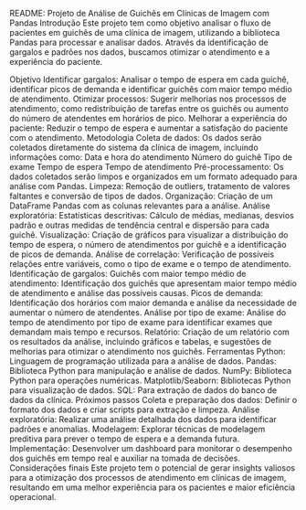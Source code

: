 README: Projeto de Análise de Guichês em Clínicas de Imagem com Pandas
Introdução
Este projeto tem como objetivo analisar o fluxo de pacientes em guichês de uma clínica de imagem, utilizando a biblioteca Pandas para processar e analisar dados. Através da identificação de gargalos e padrões nos dados, buscamos otimizar o atendimento e a experiência do paciente.

Objetivo
Identificar gargalos: Analisar o tempo de espera em cada guichê, identificar picos de demanda e identificar guichês com maior tempo médio de atendimento.
Otimizar processos: Sugerir melhorias nos processos de atendimento, como redistribuição de tarefas entre os guichês ou aumento do número de atendentes em horários de pico.
Melhorar a experiência do paciente: Reduzir o tempo de espera e aumentar a satisfação do paciente com o atendimento.
Metodologia
Coleta de dados: Os dados serão coletados diretamente do sistema da clínica de imagem, incluindo informações como:
Data e hora do atendimento
Número do guichê
Tipo de exame
Tempo de espera
Tempo de atendimento
Pré-processamento: Os dados coletados serão limpos e organizados em um formato adequado para análise com Pandas.
Limpeza: Remoção de outliers, tratamento de valores faltantes e conversão de tipos de dados.
Organização: Criação de um DataFrame Pandas com as colunas relevantes para a análise.
Análise exploratória:
Estatísticas descritivas: Cálculo de médias, medianas, desvios padrão e outras medidas de tendência central e dispersão para cada guichê.
Visualização: Criação de gráficos para visualizar a distribuição do tempo de espera, o número de atendimentos por guichê e a identificação de picos de demanda.
Análise de correlação: Verificação de possíveis relações entre variáveis, como o tipo de exame e o tempo de atendimento.
Identificação de gargalos:
Guichês com maior tempo médio de atendimento: Identificação dos guichês que apresentam maior tempo médio de atendimento e análise das possíveis causas.
Picos de demanda: Identificação dos horários com maior demanda e análise da necessidade de aumentar o número de atendentes.
Análise por tipo de exame: Análise do tempo de atendimento por tipo de exame para identificar exames que demandam mais tempo e recursos.
Relatório: Criação de um relatório com os resultados da análise, incluindo gráficos e tabelas, e sugestões de melhorias para otimizar o atendimento nos guichês.
Ferramentas
Python: Linguagem de programação utilizada para a análise de dados.
Pandas: Biblioteca Python para manipulação e análise de dados.
NumPy: Biblioteca Python para operações numéricas.
Matplotlib/Seaborn: Bibliotecas Python para visualização de dados.
SQL: Para extração de dados do banco de dados da clínica.
Próximos passos
Coleta e preparação dos dados: Definir o formato dos dados e criar scripts para extração e limpeza.
Análise exploratória: Realizar uma análise detalhada dos dados para identificar padrões e anomalias.
Modelagem: Explorar técnicas de modelagem preditiva para prever o tempo de espera e a demanda futura.
Implementação: Desenvolver um dashboard para monitorar o desempenho dos guichês em tempo real e auxiliar na tomada de decisões.
Considerações finais
Este projeto tem o potencial de gerar insights valiosos para a otimização dos processos de atendimento em clínicas de imagem, resultando em uma melhor experiência para os pacientes e maior eficiência operacional.
